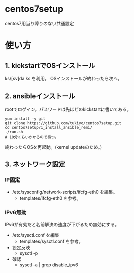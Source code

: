 centos7setup
============

centos7用当り障りのない共通設定

# 使い方

## 1. kickstartでOSインストール

ks/[sv]da.ks を利用。
OSインストールが終わったら次へ。

## 2. ansibleインストール

rootでログイン。パスワードは先ほどのkickstartに書いてある。

    yum install -y git
    git clone https://github.com/tukiyo/centos7setup.git
    cd centos7setup/1_install_ansible_remi/
    ./run.sh
    # 10分くらいかかるので待つ。

終わったらOSを再起動。(kernel updateのため。)

## 3. ネットワーク設定

### IP固定

* /etc/sysconfig/network-scripts/ifcfg-eth0 を編集。
  * templates/ifcfg-eth0 を参考。

### IPv6無効

IPv6が有効だと名前解決の速度が下がるため無効にする。

* /etc/sysctl.conf を編集
  * templates/sysctl.conf を参考。
* 設定反映
  * sysctl -p
* 確認
  * sysctl -a | grep disable_ipv6

